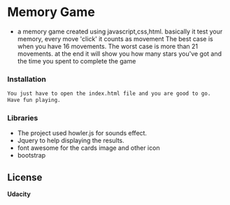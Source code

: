 # Memory Game

-  a memory game created using javascript,css,html.
basically it test your memory, every move 'click' it counts as movement 
The best case is when you have 16 movements.
The worst case is more than 21 movements.
at the end it will show you how many stars you've got and the time you spent to complete the game



### Installation

```sh
You just have to open the index.html file and you are good to go.
Have fun playing.
```



### Libraries 

 - The project used howler.js for sounds effect.
 - Jquery to help displaying the results.
 - font awesome for the cards image and other icon
 - bootstrap 



License
----

**Udacity**


   